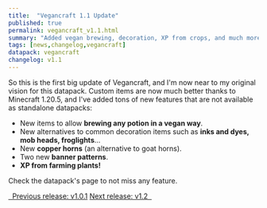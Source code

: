 ```yaml
---
title:  "Vegancraft 1.1 Update"
published: true
permalink: vegancraft_v1.1.html
summary: "Added vegan brewing, decoration, XP from crops, and much more."
tags: [news,changelog,vegancraft]
datapack: vegancraft
changelog: v1.1
---
```


So this is the first big update of Vegancraft, and I'm now near to my original vision for this datapack. Custom items are now much better thanks to Minecraft 1.20.5, and I've added tons of new features that are not available as standalone datapacks:

- New items to allow **brewing any potion in a vegan way**.
- New alternatives to common decoration items such as **inks and dyes, mob heads, froglights**...
- New **copper horns** (an alternative to goat horns).
- Two new **banner patterns**.
- **XP from farming plants!**

Check the datapack's page to not miss any feature.

<div class="btn-group">
    <a href="vegancraft_v1.0.1.html" role="button" class="btn btn-primary"><i class="fa fa-caret-left"></i>&nbsp; Previous release: v1.0.1</a>
    <a href="vegancraft_v1.2.html" role="button" class="btn btn-primary">Next release: v1.2 &nbsp;<i class="fa fa-caret-right"></i></a>
</div>